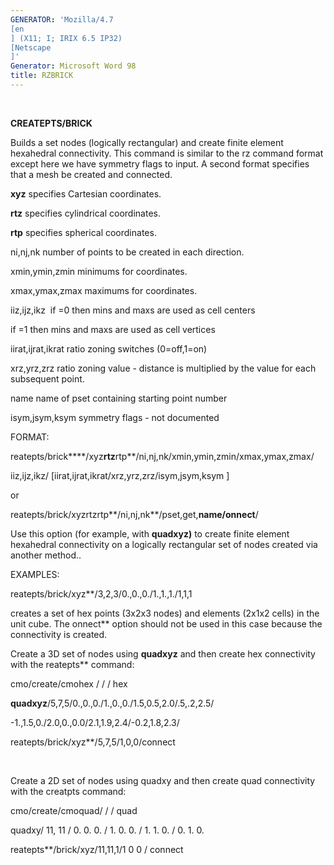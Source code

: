 ```yaml
---
GENERATOR: 'Mozilla/4.7 
[en
] (X11; I; IRIX 6.5 IP32) 
[Netscape
]'
Generator: Microsoft Word 98
title: RZBRICK
---
```


 

 **CREATEPTS/BRICK**

Builds a set nodes (logically rectangular) and create finite element
hexahedral connectivity. This command is similar to the rz command
format except here we have symmetry flags to input. A second format
specifies that a mesh be created and connected.

**xyz** specifies Cartesian coordinates.

**rtz** specifies cylindrical coordinates.

**rtp** specifies spherical coordinates.

ni,nj,nk number of points to be created in each direction.

xmin,ymin,zmin minimums for coordinates.

xmax,ymax,zmax maximums for coordinates.

iiz,ijz,ikz  if =0 then mins and maxs are used as cell centers

if =1 then mins and maxs are used as cell vertices

iirat,ijrat,ikrat ratio zoning switches (0=off,1=on)

xrz,yrz,zrz ratio zoning value - distance is multiplied by the value for
each subsequent point.

name name of pset containing starting point number

isym,jsym,ksym symmetry flags - not documented

FORMAT:

reatepts/brick****/xyz****rtz****rtp**/ni,nj,nk/xmin,ymin,zmin/xmax,ymax,zmax/

iiz,ijz,ikz/
[iirat,ijrat,ikrat/xrz,yrz,zrz/isym,jsym,ksym
]

or

reatepts/brick/xyzrtzrtp**/ni,nj,nk**/pset,get,**name/onnect**/

Use this option (for example, with **quadxyz)** to create finite element
hexahedral connectivity on a logically rectangular set of nodes created
via another method..



EXAMPLES:

reatepts/brick/xyz**/3,2,3/0.,0.,0./1.,1.,1./1,1,1

creates a set of hex points (3x2x3 nodes) and elements (2x1x2 cells) in
the unit cube. The onnect** option should not be used in this case
because the connectivity is created.

Create a 3D set of nodes using **quadxyz** and then create hex
connectivity with the reatepts** command:

cmo/create/cmohex / / / hex

**quadxyz**/5,7,5/0.,0.,0./1.,0.,0./1.5,0.5,2.0/.5,.2,2.5/

-1.,1.5,0./2.0,0.,0.0/2.1,1.9,2.4/-0.2,1.8,2.3/

reatepts/brick/xyz**/5,7,5/1,0,0/connect

 

Create a 2D set of nodes using quadxy and then create quad connectivity
with the creatpts command:

cmo/create/cmoquad/ / / quad

quadxy/ 11, 11 / 0. 0. 0. / 1. 0. 0. / 1. 1. 0. / 0. 1. 0.

reatepts**/brick/xyz/11,11,1/1 0 0 / connect
